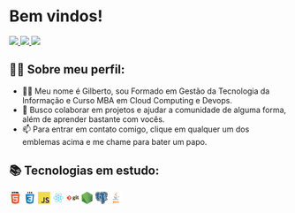 # Bem vindos!

<a href="https://www.linkedin.com/in/gilberto-grachet-junior-90a295156/">
 <img src="https://img.shields.io/badge/-Linkedin-blue?style=flat-square&logo=Linkedin&logoColor=white" />
</a>

<a href="https://www.instagram.com/gilberto_grachet/">
 <img src="https://img.shields.io/badge/-Instagram-ff2b8e?style=flat-square&logo=Instagram&logoColor=white" />
</a>

<a href="mailto:gilberto.grachet@gmail.com">
 <img src="https://img.shields.io/badge/-Email-c14438?style=flat-square&logo=Gmail&logoColor=white" />
</a>

## 👨‍💻 Sobre meu perfil:
- 🙋‍♂️ Meu nome é Gilberto, sou Formado em Gestão da Tecnologia da Informação e Curso MBA em Cloud Computing e Devops. <br>
- 🤝 Busco colaborar em projetos e ajudar a comunidade de alguma forma, além de aprender bastante com vocês.  <br>
- 📫 Para entrar em contato comigo, clique em qualquer um dos emblemas acima e me chame para bater um papo.

## 📚 Tecnologias em estudo:

<code><img height="22" src="https://raw.githubusercontent.com/github/explore/80688e429a7d4ef2fca1e82350fe8e3517d3494d/topics/html/html.png"></code>
<code><img height="22" src="https://raw.githubusercontent.com/github/explore/80688e429a7d4ef2fca1e82350fe8e3517d3494d/topics/css/css.png"></code>
<code><img height="22" src="https://raw.githubusercontent.com/github/explore/80688e429a7d4ef2fca1e82350fe8e3517d3494d/topics/javascript/javascript.png"></code>
<code><img height="22" src="https://raw.githubusercontent.com/github/explore/80688e429a7d4ef2fca1e82350fe8e3517d3494d/topics/react/react.png"></code>
<code><img height="22" src="https://raw.githubusercontent.com/github/explore/80688e429a7d4ef2fca1e82350fe8e3517d3494d/topics/git/git.png"></code>
<code><img height="22" src="https://raw.githubusercontent.com/github/explore/80688e429a7d4ef2fca1e82350fe8e3517d3494d/topics/nodejs/nodejs.png"></code>
<code><img height="22" src="https://raw.githubusercontent.com/github/explore/80688e429a7d4ef2fca1e82350fe8e3517d3494d/topics/postgresql/postgresql.png"></code>
<code><img height="22" src="https://raw.githubusercontent.com/github/explore/80688e429a7d4ef2fca1e82350fe8e3517d3494d/topics/java/java.png"></code>







<!--
**gilbertograchet/gilbertograchet** is a ✨ _special_ ✨ repository because its `README.md` (this file) appears on your GitHub profile.

Here are some ideas to get you started:

- 🔭 I’m currently working on ...
- 🌱 I’m currently learning ...
- 👯 I’m looking to collaborate on ...
- 🤔 I’m looking for help with ...
- 💬 Ask me about ...
- 📫 How to reach me: ...
- 😄 Pronouns: ...
- ⚡ Fun fact: ...
-->
